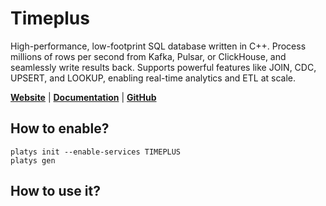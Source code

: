 # Timeplus

High-performance, low-footprint SQL database written in C++. Process millions of rows per second from Kafka, Pulsar, or ClickHouse, and seamlessly write results back. Supports powerful features like JOIN, CDC, UPSERT, and LOOKUP, enabling real-time analytics and ETL at scale. 

**[Website](https://www.timeplus.com/)** | **[Documentation](https://docs.timeplus.com/proton)** | **[GitHub](https://github.com/timeplus-io/proton/)**

## How to enable?

```
platys init --enable-services TIMEPLUS
platys gen
```

## How to use it?


